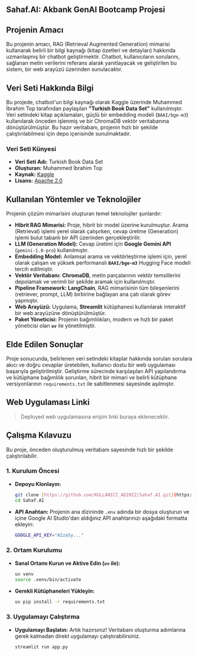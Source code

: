 ## Sahaf.AI: Akbank GenAI Bootcamp Projesi

## Projenin Amacı

Bu projenin amacı, RAG (Retrieval Augmented Generation) mimarisi kullanarak belirli bir bilgi kaynağı (kitap özetleri ve detayları) hakkında uzmanlaşmış bir chatbot geliştirmektir. Chatbot, kullanıcıların sorularını, sağlanan metin verilerini referans alarak yanıtlayacak ve geliştirilen bu sistem, bir web arayüzü üzerinden sunulacaktır.

## Veri Seti Hakkında Bilgi

Bu projede, chatbot'un bilgi kaynağı olarak Kaggle üzerinde Muhammed İbrahim Top tarafından paylaşılan **"Turkish Book Data Set"** kullanılmıştır. Veri setindeki kitap açıklamaları, güçlü bir embedding modeli (`BAAI/bge-m3`) kullanılarak önceden işlenmiş ve bir ChromaDB vektör veritabanına dönüştürülmüştür. Bu hazır veritabanı, projenin hızlı bir şekilde çalıştırılabilmesi için depo içerisinde sunulmaktadır.

### Veri Seti Künyesi

* **Veri Seti Adı:** Turkish Book Data Set
* **Oluşturan:** Muhammed İbrahim Top
* **Kaynak:** [Kaggle](https://www.kaggle.com/datasets/muhammedbrahimtop/turkish-book-data-set)
* **Lisans:** [Apache 2.0](https://www.apache.org/licenses/LICENSE-2.0)

## Kullanılan Yöntemler ve Teknolojiler

Projenin çözüm mimarisini oluşturan temel teknolojiler şunlardır:

* **Hibrit RAG Mimarisi:** Proje, hibrit bir model üzerine kurulmuştur. Arama (Retrieval) işlemi yerel olarak çalışırken, cevap üretme (Generation) işlemi bulut tabanlı bir API üzerinden gerçekleştirilir.
* **LLM (Generation Model):** Cevap üretimi için **Google Gemini API** (`gemini-1.0-pro`) kullanılmıştır.
* **Embedding Model:** Anlamsal arama ve vektörleştirme işlemi için, yerel olarak çalışan ve yüksek performanslı **`BAAI/bge-m3`** Hugging Face modeli tercih edilmiştir.
* **Vektör Veritabanı:** **ChromaDB**, metin parçalarının vektör temsillerini depolamak ve verimli bir şekilde aramak için kullanılmıştır.
* **Pipeline Framework:** **LangChain**, RAG mimarisinin tüm bileşenlerini (retriever, prompt, LLM) birbirine bağlayan ana çatı olarak görev yapmıştır.
* **Web Arayüzü:** Uygulama, **Streamlit** kütüphanesi kullanılarak interaktif bir web arayüzüne dönüştürülmüştür.
* **Paket Yöneticisi:** Projenin bağımlılıkları, modern ve hızlı bir paket yöneticisi olan **`uv`** ile yönetilmiştir.

## Elde Edilen Sonuçlar

Proje sonucunda, belirlenen veri setindeki kitaplar hakkında sorulan sorulara akıcı ve doğru cevaplar üretebilen, kullanıcı dostu bir web uygulaması başarıyla geliştirilmiştir. Geliştirme sürecinde karşılaşılan API yapılandırma ve kütüphane bağımlılık sorunları, hibrit bir mimari ve belirli kütüphane versiyonlarının `requirements.txt` ile sabitlenmesi sayesinde aşılmıştır.

## Web Uygulaması Linki

> Deployed web uygulamasına erişim linki buraya eklenecektir.

## Çalışma Kılavuzu

Bu proje, önceden oluşturulmuş veritabanı sayesinde hızlı bir şekilde çalıştırılabilir.

### 1. Kurulum Öncesi

* **Depoyu Klonlayın:**
    ```bash
    git clone [https://github.com/KULLANICI_ADINIZ/Sahaf.AI.git](https://github.com/KULLANICI_ADINIZ/Sahaf.AI.git)
    cd Sahaf.AI
    ```
* **API Anahtarı:** Projenin ana dizininde `.env` adında bir dosya oluşturun ve içine Google AI Studio'dan aldığınız API anahtarınızı aşağıdaki formatta ekleyin:
    ```bash
    GOOGLE_API_KEY="AIzaSy..."
    ```

### 2. Ortam Kurulumu

* **Sanal Ortamı Kurun ve Aktive Edin (`uv` ile):**
    ```bash
    uv venv
    source .venv/bin/activate
    ```
* **Gerekli Kütüphaneleri Yükleyin:**
    ```bash
    uv pip install -r requirements.txt
    ```

### 3. Uygulamayı Çalıştırma

* **Uygulamayı Başlatın:** Artık hazırsınız! Veritabanı oluşturma adımlarına gerek kalmadan direkt uygulamayı çalıştırabilirsiniz.
    ```bash
    streamlit run app.py
    ```
